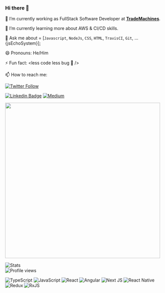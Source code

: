 ### Hi there 👋



🔭 I’m currently working as FullStack Software Developer at <ins>**[TradeMachines](https://trademachines.com/)**</ins>.

🌱 I’m currently learning more about AWS & CI/CD skills.

💬 Ask me about = [`Javascript`, `NodeJs`, `CSS`, `HTML`, `TravisCI`, `Git`, ...{jsEchoSystem}];

😄 Pronouns: He/Him

⚡ Fun fact: <less code less bug 🐛 />


📫 How to reach me:

[![Twitter Follow](https://img.shields.io/twitter/follow/siaexplains?style=social)](https://twitter.com/siaexplains)

[![Linkedin Badge](https://img.shields.io/badge/-LinkedIn-blue?style=for-the-badge&logo=Linkedin&&target=_blanklogoColor=white&link=https://www.linkedin.com/in/SiaExplains/)](https://www.linkedin.com/in/siavash-ghanbari/) [![Medium](https://img.shields.io/badge/Medium-12100E?style=for-the-badge&logo=medium&logoColor=white&link=https://medium.com/@siaexplains)](https://medium.com/@siaexplains)

<img src="https://github-readme-stats.vercel.app/api/top-langs/?username=SiaExplains&layout=compact&theme=radical" width="500" />

![Stats](https://github-readme-stats.vercel.app/api?username=SiaExplains&show_icons=true&count_private=true)  
![Profile views](https://gpvc.arturio.dev/SiaExplains)  


![TypeScript](https://img.shields.io/badge/typescript-%23007ACC.svg?style=flat-square&logo=typescript&logoColor=white) ![JavaScript](https://img.shields.io/badge/javascript-%23323330.svg?style=flat-square&logo=javascript&logoColor=%23F7DF1E)  ![React](https://img.shields.io/badge/react-%2320232a.svg?style=flat-square&logo=react&logoColor=%2361DAFB) ![Angular](https://img.shields.io/badge/angular-%23DD0031.svg?style=flat-square&logo=angular&logoColor=white) ![Next JS](https://img.shields.io/badge/Next-black?style=flat-square&logo=next.js&logoColor=white) ![React Native](https://img.shields.io/badge/react_native-%2320232a.svg?style=flat-square&logo=react&logoColor=%2361DAFB) ![Redux](https://img.shields.io/badge/redux-%23593d88.svg?style=flat-square&logo=redux&logoColor=white) ![RxJS](https://img.shields.io/badge/rxjs-%23B7178C.svg?style=flat-square&logo=reactivex&logoColor=white)

